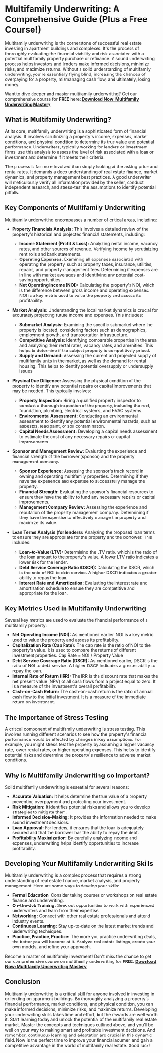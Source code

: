# Multifamily Underwriting: A Comprehensive Guide (Plus a Free Course!)

Multifamily underwriting is the cornerstone of successful real estate investing in apartment buildings and complexes. It's the process of thoroughly evaluating the financial viability and risk associated with a potential multifamily property purchase or refinance. A sound underwriting process helps investors and lenders make informed decisions, minimize risks, and maximize returns. Without a solid understanding of multifamily underwriting, you're essentially flying blind, increasing the chances of overpaying for a property, mismanaging cash flow, and ultimately, losing money.

Want to dive deeper and master multifamily underwriting? Get our comprehensive course for **FREE** here: [**Download Now: Multifamily Underwriting Mastery**](https://udemywork.com/multifamily-underwriting)

## What is Multifamily Underwriting?

At its core, multifamily underwriting is a sophisticated form of financial analysis. It involves scrutinizing a property's income, expenses, market conditions, and physical condition to determine its true value and potential performance. Underwriters, typically working for lenders or investment firms, use this analysis to assess the level of risk associated with a loan or investment and determine if it meets their criteria.

The process is far more involved than simply looking at the asking price and rental rates. It demands a deep understanding of real estate finance, market dynamics, and property management best practices. A good underwriter will meticulously verify all information provided by the seller, conduct independent research, and stress-test the assumptions to identify potential pitfalls.

## Key Components of Multifamily Underwriting

Multifamily underwriting encompasses a number of critical areas, including:

*   **Property Financials Analysis:** This involves a detailed review of the property's historical and projected financial statements, including:

    *   **Income Statement (Profit & Loss):** Analyzing rental income, vacancy rates, and other sources of revenue. Verifying income by scrutinizing rent rolls and bank statements.
    *   **Operating Expenses:** Examining all expenses associated with operating the property, such as property taxes, insurance, utilities, repairs, and property management fees. Determining if expenses are in line with market averages and identifying any potential cost-saving opportunities.
    *   **Net Operating Income (NOI):** Calculating the property's NOI, which is the difference between gross income and operating expenses. NOI is a key metric used to value the property and assess its profitability.
*   **Market Analysis:** Understanding the local market dynamics is crucial for accurately projecting future income and expenses. This includes:

    *   **Submarket Analysis:** Examining the specific submarket where the property is located, considering factors such as demographics, employment growth, and transportation infrastructure.
    *   **Competitive Analysis:** Identifying comparable properties in the area and analyzing their rental rates, vacancy rates, and amenities. This helps to determine if the subject property is competitively priced.
    *   **Supply and Demand:** Assessing the current and projected supply of multifamily units in the market, as well as the demand for rental housing. This helps to identify potential oversupply or undersupply issues.
*   **Physical Due Diligence:** Assessing the physical condition of the property to identify any potential repairs or capital improvements that may be needed. This typically involves:

    *   **Property Inspection:** Hiring a qualified property inspector to conduct a thorough inspection of the property, including the roof, foundation, plumbing, electrical systems, and HVAC systems.
    *   **Environmental Assessment:** Conducting an environmental assessment to identify any potential environmental hazards, such as asbestos, lead paint, or soil contamination.
    *   **Capital Needs Assessment:** Developing a capital needs assessment to estimate the cost of any necessary repairs or capital improvements.
*   **Sponsor and Management Review:** Evaluating the experience and financial strength of the borrower (sponsor) and the property management company.

    *   **Sponsor Experience:** Assessing the sponsor's track record in owning and operating multifamily properties. Determining if they have the experience and expertise to successfully manage the property.
    *   **Financial Strength:** Evaluating the sponsor's financial resources to ensure they have the ability to fund any necessary repairs or capital improvements.
    *   **Management Company Review:** Assessing the experience and reputation of the property management company. Determining if they have the expertise to effectively manage the property and maximize its value.
*   **Loan Terms Analysis (for lenders):** Analyzing the proposed loan terms to ensure they are appropriate for the property and the borrower. This includes:

    *   **Loan-to-Value (LTV):** Determining the LTV ratio, which is the ratio of the loan amount to the property's value. A lower LTV ratio indicates a lower risk for the lender.
    *   **Debt Service Coverage Ratio (DSCR):** Calculating the DSCR, which is the ratio of NOI to debt service. A higher DSCR indicates a greater ability to repay the loan.
    *   **Interest Rate and Amortization:** Evaluating the interest rate and amortization schedule to ensure they are competitive and appropriate for the loan.

## Key Metrics Used in Multifamily Underwriting

Several key metrics are used to evaluate the financial performance of a multifamily property:

*   **Net Operating Income (NOI):** As mentioned earlier, NOI is a key metric used to value the property and assess its profitability.
*   **Capitalization Rate (Cap Rate):** The cap rate is the ratio of NOI to the property's value. It is used to compare the returns of different investment properties. Cap Rate = NOI / Property Value
*   **Debt Service Coverage Ratio (DSCR):** As mentioned earlier, DSCR is the ratio of NOI to debt service. A higher DSCR indicates a greater ability to repay the loan.
*   **Internal Rate of Return (IRR):** The IRR is the discount rate that makes the net present value (NPV) of all cash flows from a project equal to zero. It is a measure of the investment's overall profitability.
*   **Cash-on-Cash Return:** The cash-on-cash return is the ratio of annual cash flow to the initial investment. It is a measure of the immediate return on investment.

## The Importance of Stress Testing

A critical component of multifamily underwriting is stress testing. This involves running different scenarios to see how the property's financial performance would be affected by changes in key assumptions. For example, you might stress test the property by assuming a higher vacancy rate, lower rental rates, or higher operating expenses. This helps to identify potential risks and determine the property's resilience to adverse market conditions.

## Why is Multifamily Underwriting so Important?

Solid multifamily underwriting is essential for several reasons:

*   **Accurate Valuation:** It helps determine the true value of a property, preventing overpayment and protecting your investment.
*   **Risk Mitigation:** It identifies potential risks and allows you to develop strategies to mitigate them.
*   **Informed Decision-Making:** It provides the information needed to make sound investment decisions.
*   **Loan Approval:** For lenders, it ensures that the loan is adequately secured and that the borrower has the ability to repay the debt.
*   **Profitability Maximization:** By carefully analyzing income and expenses, underwriting helps identify opportunities to increase profitability.

## Developing Your Multifamily Underwriting Skills

Multifamily underwriting is a complex process that requires a strong understanding of real estate finance, market analysis, and property management. Here are some ways to develop your skills:

*   **Formal Education:** Consider taking courses or workshops on real estate finance and underwriting.
*   **On-the-Job Training:** Seek out opportunities to work with experienced underwriters and learn from their expertise.
*   **Networking:** Connect with other real estate professionals and attend industry events.
*   **Continuous Learning:** Stay up-to-date on the latest market trends and underwriting techniques.
*   **Practice, Practice, Practice:** The more you practice underwriting deals, the better you will become at it. Analyze real estate listings, create your own models, and refine your approach.

Become a master of multifamily investment! Don't miss the chance to get our comprehensive course on multifamily underwriting for **FREE**: [**Download Now: Multifamily Underwriting Mastery**](https://udemywork.com/multifamily-underwriting)

## Conclusion

Multifamily underwriting is a critical skill for anyone involved in investing in or lending on apartment buildings. By thoroughly analyzing a property's financial performance, market conditions, and physical condition, you can make informed decisions, minimize risks, and maximize returns. Developing your underwriting skills takes time and effort, but the rewards are well worth it. Start learning today and unlock the potential of the multifamily real estate market. Master the concepts and techniques outlined above, and you'll be well on your way to making smart and profitable investment decisions. And remember, continuous learning and adaptation are crucial in this dynamic field. Now is the perfect time to improve your financial acumen and gain a competitive advantage in the world of multifamily real estate. Good luck!
